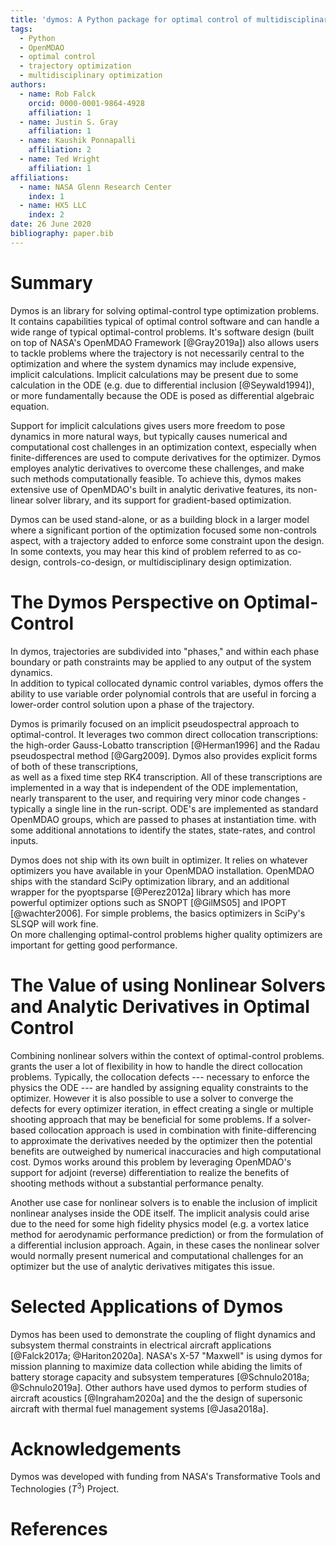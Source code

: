 ```yaml
---
title: 'dymos: A Python package for optimal control of multidisciplinary systems'
tags:
  - Python
  - OpenMDAO
  - optimal control
  - trajectory optimization
  - multidisciplinary optimization
authors:
  - name: Rob Falck
    orcid: 0000-0001-9864-4928
    affiliation: 1
  - name: Justin S. Gray
    affiliation: 1
  - name: Kaushik Ponnapalli
    affiliation: 2
  - name: Ted Wright
    affiliation: 1
affiliations:
  - name: NASA Glenn Research Center
    index: 1
  - name: HX5 LLC
    index: 2
date: 26 June 2020
bibliography: paper.bib
---
```


# Summary

Dymos is an library for solving optimal-control type optimization problems. 
It contains capabilities typical of optimal control software and can handle a wide range of typical optimal-control problems.
It's software design (built on top of NASA's OpenMDAO Framework [@Gray2019a]) also allows users to tackle problems where the trajectory is not necessarily central to the optimization and where the system dynamics may include expensive, implicit calculations.
Implicit calculations may be present due to some calculation in the ODE (e.g. due to differential inclusion [@Seywald1994]), or more fundamentally because the ODE is posed as differential algebraic equation. 

Support for implicit calculations gives users more freedom to pose dynamics in more natural ways,
but typically causes numerical and computational cost challenges in an optimization context, 
especially when finite-differences are used to compute derivatives for the optimizer. 
Dymos employes analytic derivatives to overcome these challenges, and make such methods computationally feasible.
To achieve this, dymos makes extensive use of OpenMDAO's built in analytic derivative features, its non-linear solver library, and its support for  gradient-based optimization. 

Dymos can be used stand-alone, or as a building block in a larger model where a significant portion of the optimization focused some non-controls aspect, with a trajectory added to enforce some constraint upon the design.  
In some contexts, you may hear this kind of problem referred to as co-design, controls-co-design, or multidisciplinary design optimization.


# The Dymos Perspective on Optimal-Control

In dymos, trajectories are subdivided into "phases," and within each phase boundary or path constraints may be applied to any output of the system dynamics.  
In addition to typical collocated dynamic control variables, dymos offers the ability to use variable order polynomial controls that are useful in forcing a lower-order control solution upon a phase of the trajectory.

Dymos is primarily focused on an implicit pseudospectral approach to optimal-control. 
It leverages two common direct collocation transcriptions: 
the high-order Gauss-Lobatto transcription [@Herman1996] and the Radau pseudospectral method [@Garg2009].
Dymos also provides explicit forms of both of these transcriptions,  
as well as a fixed time step RK4 transcription. 
All of these transcriptions are implemented in a way that is independent of the ODE implementation, 
nearly transparent to the user, and requiring very minor code changes - typically a single line in the run-script. 
ODE's are implemented as standard OpenMDAO groups, which are passed to phases at instantiation time. 
with some additional annotations to identify the states, state-rates, and control inputs. 


Dymos does not ship with its own built in optimizer. 
It relies on whatever optimizers you have available in your OpenMDAO installation. 
OpenMDAO ships with the standard SciPy optimization library, and an additional wrapper for the pyoptsparse [@Perez2012a] library which has more powerful optimizer options such as SNOPT [@GilMS05] and IPOPT [@wachter2006].
For simple problems, the basics optimizers in SciPy's SLSQP will work fine.  
On more challenging optimal-control problems higher quality optimizers are important for getting good performance. 

# The Value of using Nonlinear Solvers and Analytic Derivatives in Optimal Control

Combining nonlinear solvers within the context of optimal-control problems. 
grants the user a lot of flexibility in how to handle the direct collocation problems. 
Typically, the collocation defects --- necessary to enforce the physics the ODE --- 
are handled by assigning equality constraints to the optimizer. 
However it is also possible to use a solver to converge the defects for every optimizer iteration, 
in effect creating a single or multiple shooting approach that may be beneficial for some problems. 
If a solver-based collocation approach is used in combination with finite-differencing to approximate the derivatives needed by the optimizer then the potential benefits are outweighed by numerical inaccuracies and high computational cost. 
Dymos works around this problem by leveraging OpenMDAO's support for adjoint (reverse) differentiation to realize the benefits of shooting methods without a substantial performance penalty.

Another use case for nonlinear solvers is to enable the inclusion of implicit nonlinear analyses inside the ODE itself.
The implicit analysis could arise due to the need for some high fidelity physics model (e.g. a vortex latice method for aerodynamic performance prediction) or from the formulation of a differential inclusion approach. 
Again, in these cases the nonlinear solver would normally present numerical and computational challenges for an optimizer but the use of analytic derivatives mitigates this issue. 

# Selected Applications of Dymos 

Dymos has been used to demonstrate the coupling of flight dynamics and subsystem
thermal constraints in electrical aircraft applications [@Falck2017a; @Hariton2020a].
NASA's X-57 "Maxwell" is using dymos for mission planning to maximize
data collection while abiding the limits of battery storage capacity and
subsystem temperatures [@Schnulo2018a; @Schnulo2019a].  Other authors have
used dymos to perform studies of aircraft acoustics [@Ingraham2020a] and
the the design of supersonic aircraft with thermal fuel management systems [@Jasa2018a].




# Acknowledgements

Dymos was developed with funding from NASA's Transformative Tools and Technologies ($T^3$) Project.

# References
